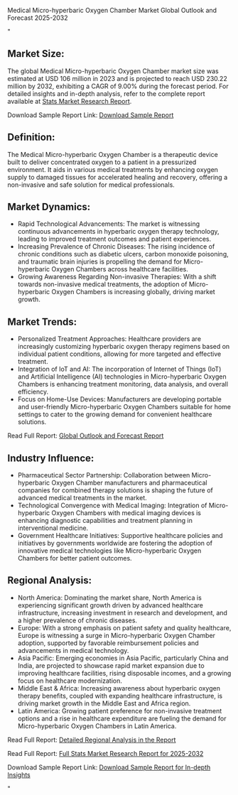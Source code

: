 Medical Micro-hyperbaric Oxygen Chamber Market Global Outlook and Forecast 2025-2032

"<h2>Market Size:</h2>
<p>The global Medical Micro-hyperbaric Oxygen Chamber market size was estimated at USD 106 million in 2023 and is projected to reach USD 230.22 million by 2032, exhibiting a CAGR of 9.00% during the forecast period. For detailed insights and in-depth analysis, refer to the complete report available at <a href='https://www.statsmarketresearch.com/global-medical-microhyperbaric-oxygen-chamber-2025-2032-140-8031058'>Stats Market Research Report</a>.</p>
<p>Download Sample Report Link: <a href='https://www.statsmarketresearch.com/download-free-sample/8031058/global-medical-microhyperbaric-oxygen-chamber-2025-2032-140'>Download Sample Report</a></p>

<h2>Definition:</h2>
<p>The Medical Micro-hyperbaric Oxygen Chamber is a therapeutic device built to deliver concentrated oxygen to a patient in a pressurized environment. It aids in various medical treatments by enhancing oxygen supply to damaged tissues for accelerated healing and recovery, offering a non-invasive and safe solution for medical professionals. </p>

<h2>Market Dynamics:</h2>
<ul>
  <li>Rapid Technological Advancements: The market is witnessing continuous advancements in hyperbaric oxygen therapy technology, leading to improved treatment outcomes and patient experiences.</li>
  <li>Increasing Prevalence of Chronic Diseases: The rising incidence of chronic conditions such as diabetic ulcers, carbon monoxide poisoning, and traumatic brain injuries is propelling the demand for Micro-hyperbaric Oxygen Chambers across healthcare facilities.</li>
  <li>Growing Awareness Regarding Non-invasive Therapies: With a shift towards non-invasive medical treatments, the adoption of Micro-hyperbaric Oxygen Chambers is increasing globally, driving market growth.</li>
</ul>

<h2>Market Trends:</h2>
<ul>
  <li>Personalized Treatment Approaches: Healthcare providers are increasingly customizing hyperbaric oxygen therapy regimens based on individual patient conditions, allowing for more targeted and effective treatment.</li>
  <li>Integration of IoT and AI: The incorporation of Internet of Things (IoT) and Artificial Intelligence (AI) technologies in Micro-hyperbaric Oxygen Chambers is enhancing treatment monitoring, data analysis, and overall efficiency.</li>
  <li>Focus on Home-Use Devices: Manufacturers are developing portable and user-friendly Micro-hyperbaric Oxygen Chambers suitable for home settings to cater to the growing demand for convenient healthcare solutions.</li>
</ul>
<p>Read Full Report: <a href='https://www.statsmarketresearch.com/global-medical-microhyperbaric-oxygen-chamber-2025-2032-140-8031058'>Global Outlook and Forecast Report</a></p>

<h2>Industry Influence:</h2>
<ul>
  <li>Pharmaceutical Sector Partnership: Collaboration between Micro-hyperbaric Oxygen Chamber manufacturers and pharmaceutical companies for combined therapy solutions is shaping the future of advanced medical treatments in the market.</li>
  <li>Technological Convergence with Medical Imaging: Integration of Micro-hyperbaric Oxygen Chambers with medical imaging devices is enhancing diagnostic capabilities and treatment planning in interventional medicine.</li>
  <li>Government Healthcare Initiatives: Supportive healthcare policies and initiatives by governments worldwide are fostering the adoption of innovative medical technologies like Micro-hyperbaric Oxygen Chambers for better patient outcomes.</li>
</ul>

<h2>Regional Analysis:</h2>
<ul>
  <li>North America: Dominating the market share, North America is experiencing significant growth driven by advanced healthcare infrastructure, increasing investment in research and development, and a higher prevalence of chronic diseases.</li>
  <li>Europe: With a strong emphasis on patient safety and quality healthcare, Europe is witnessing a surge in Micro-hyperbaric Oxygen Chamber adoption, supported by favorable reimbursement policies and advancements in medical technology.</li>
  <li>Asia Pacific: Emerging economies in Asia Pacific, particularly China and India, are projected to showcase rapid market expansion due to improving healthcare facilities, rising disposable incomes, and a growing focus on healthcare modernization.</li>
  <li>Middle East & Africa: Increasing awareness about hyperbaric oxygen therapy benefits, coupled with expanding healthcare infrastructure, is driving market growth in the Middle East and Africa region.</li>
  <li>Latin America: Growing patient preference for non-invasive treatment options and a rise in healthcare expenditure are fueling the demand for Micro-hyperbaric Oxygen Chambers in Latin America.</li>
</ul>
<p>Read Full Report: <a href='https://www.statsmarketresearch.com/global-medical-microhyperbaric-oxygen-chamber-2025-2032-140-8031058'>Detailed Regional Analysis in the Report</a></p>

<p>Read Full Report: <a href='https://www.statsmarketresearch.com/global-medical-microhyperbaric-oxygen-chamber-2025-2032-140-8031058'>Full Stats Market Research Report for 2025-2032</a></p>
<p>Download Sample Report Link: <a href='https://www.statsmarketresearch.com/download-free-sample/8031058/global-medical-microhyperbaric-oxygen-chamber-2025-2032-140'>Download Sample Report for In-depth Insights</a></p>"
